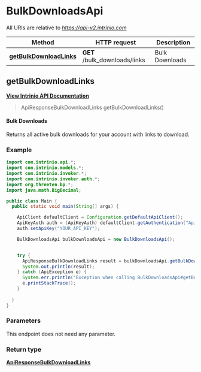 # BulkDownloadsApi

All URIs are relative to *https://api-v2.intrinio.com*

Method | HTTP request | Description
------------- | ------------- | -------------
[**getBulkDownloadLinks**](BulkDownloadsApi.md#getBulkDownloadLinks) | **GET** /bulk_downloads/links | Bulk Downloads



[//]: # (START_OPERATION)

[//]: # (CLASS:BulkDownloadsApi)

[//]: # (METHOD:getBulkDownloadLinks)

[//]: # (RETURN_TYPE:ApiResponseBulkDownloadLinks)

[//]: # (RETURN_TYPE_KIND:object)

[//]: # (RETURN_TYPE_DOC:ApiResponseBulkDownloadLinks.md)

[//]: # (OPERATION:getBulkDownloadLinks_v2)

[//]: # (ENDPOINT:/bulk_downloads/links)

[//]: # (DOCUMENT_LINK:BulkDownloadsApi.md#getBulkDownloadLinks)

<a name="getBulkDownloadLinks"></a>
## **getBulkDownloadLinks**

[**View Intrinio API Documentation**](https://docs.intrinio.com/documentation/java/getBulkDownloadLinks_v2)

[//]: # (START_OVERVIEW)

> ApiResponseBulkDownloadLinks getBulkDownloadLinks()

#### Bulk Downloads


Returns all active bulk downloads for your account with links to download.

[//]: # (END_OVERVIEW)

### Example

[//]: # (START_CODE_EXAMPLE)

```java
import com.intrinio.api.*;
import com.intrinio.models.*;
import com.intrinio.invoker.*;
import com.intrinio.invoker.auth.*;
import org.threeten.bp.*;
import java.math.BigDecimal;

public class Main {
  public static void main(String[] args) {

    ApiClient defaultClient = Configuration.getDefaultApiClient();
    ApiKeyAuth auth = (ApiKeyAuth) defaultClient.getAuthentication("ApiKeyAuth");
    auth.setApiKey("YOUR_API_KEY");

    BulkDownloadsApi bulkDownloadsApi = new BulkDownloadsApi();


    try {
      ApiResponseBulkDownloadLinks result = bulkDownloadsApi.getBulkDownloadLinks();
      System.out.println(result);
    } catch (ApiException e) {
      System.err.println("Exception when calling BulkDownloadsApi#getBulkDownloadLinks");
      e.printStackTrace();
    }
  
  }
}
```

[//]: # (END_CODE_EXAMPLE)

### Parameters

[//]: # (START_PARAMETERS)

This endpoint does not need any parameter.
<br/>

[//]: # (END_PARAMETERS)

### Return type

[**ApiResponseBulkDownloadLinks**](ApiResponseBulkDownloadLinks.md)

[//]: # (END_OPERATION)

